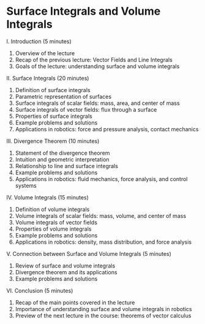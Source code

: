 # Surface Integrals and Volume Integrals

I. Introduction (5 minutes)

1. Overview of the lecture
1. Recap of the previous lecture: Vector Fields and Line Integrals
1. Goals of the lecture: understanding surface and volume integrals

II. Surface Integrals (20 minutes)

1. Definition of surface integrals
1. Parametric representation of surfaces
1. Surface integrals of scalar fields: mass, area, and center of mass
1. Surface integrals of vector fields: flux through a surface
1. Properties of surface integrals
1. Example problems and solutions
1. Applications in robotics: force and pressure analysis, contact mechanics

III. Divergence Theorem (10 minutes)

1. Statement of the divergence theorem
1. Intuition and geometric interpretation
1. Relationship to line and surface integrals
1. Example problems and solutions
1. Applications in robotics: fluid mechanics, force analysis, and control systems

IV. Volume Integrals (15 minutes)

1. Definition of volume integrals
1. Volume integrals of scalar fields: mass, volume, and center of mass
1. Volume integrals of vector fields
1. Properties of volume integrals
1. Example problems and solutions
1. Applications in robotics: density, mass distribution, and force analysis

V. Connection between Surface and Volume Integrals (5 minutes)

1. Review of surface and volume integrals
1. Divergence theorem and its applications
1. Example problems and solutions

VI. Conclusion (5 minutes)

1. Recap of the main points covered in the lecture
1. Importance of understanding surface and volume integrals in robotics
1. Preview of the next lecture in the course: theorems of vector calculus
